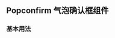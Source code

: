 <div class="demo-header">
<p class="overviewicon">
  <span class="wapi-ui-popconfirm"/>
</p>
 
## Popconfirm 气泡确认框组件
 
<nova-uxlink widget-name="Popconfirm"></nova-uxlink>
</div>
 
### 基本用法
 
<nova-demo-view link="popconfirm/basic-usage.vue"></nova-demo-view>
 
<br />